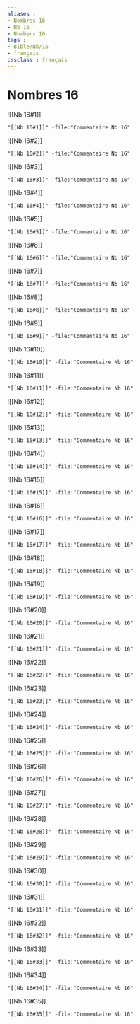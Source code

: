 ```yaml
---
aliases : 
- Nombres 16
- Nb 16
- Numbers 16
tags : 
- Bible/Nb/16
- français
cssclass : français
---
```


# Nombres 16

![[Nb 16#1]]

```query
"[[Nb 16#1]]" -file:"Commentaire Nb 16"
```

![[Nb 16#2]]

```query
"[[Nb 16#2]]" -file:"Commentaire Nb 16"
```

![[Nb 16#3]]

```query
"[[Nb 16#3]]" -file:"Commentaire Nb 16"
```

![[Nb 16#4]]

```query
"[[Nb 16#4]]" -file:"Commentaire Nb 16"
```

![[Nb 16#5]]

```query
"[[Nb 16#5]]" -file:"Commentaire Nb 16"
```

![[Nb 16#6]]

```query
"[[Nb 16#6]]" -file:"Commentaire Nb 16"
```

![[Nb 16#7]]

```query
"[[Nb 16#7]]" -file:"Commentaire Nb 16"
```

![[Nb 16#8]]

```query
"[[Nb 16#8]]" -file:"Commentaire Nb 16"
```

![[Nb 16#9]]

```query
"[[Nb 16#9]]" -file:"Commentaire Nb 16"
```

![[Nb 16#10]]

```query
"[[Nb 16#10]]" -file:"Commentaire Nb 16"
```

![[Nb 16#11]]

```query
"[[Nb 16#11]]" -file:"Commentaire Nb 16"
```

![[Nb 16#12]]

```query
"[[Nb 16#12]]" -file:"Commentaire Nb 16"
```

![[Nb 16#13]]

```query
"[[Nb 16#13]]" -file:"Commentaire Nb 16"
```

![[Nb 16#14]]

```query
"[[Nb 16#14]]" -file:"Commentaire Nb 16"
```

![[Nb 16#15]]

```query
"[[Nb 16#15]]" -file:"Commentaire Nb 16"
```

![[Nb 16#16]]

```query
"[[Nb 16#16]]" -file:"Commentaire Nb 16"
```

![[Nb 16#17]]

```query
"[[Nb 16#17]]" -file:"Commentaire Nb 16"
```

![[Nb 16#18]]

```query
"[[Nb 16#18]]" -file:"Commentaire Nb 16"
```

![[Nb 16#19]]

```query
"[[Nb 16#19]]" -file:"Commentaire Nb 16"
```

![[Nb 16#20]]

```query
"[[Nb 16#20]]" -file:"Commentaire Nb 16"
```

![[Nb 16#21]]

```query
"[[Nb 16#21]]" -file:"Commentaire Nb 16"
```

![[Nb 16#22]]

```query
"[[Nb 16#22]]" -file:"Commentaire Nb 16"
```

![[Nb 16#23]]

```query
"[[Nb 16#23]]" -file:"Commentaire Nb 16"
```

![[Nb 16#24]]

```query
"[[Nb 16#24]]" -file:"Commentaire Nb 16"
```

![[Nb 16#25]]

```query
"[[Nb 16#25]]" -file:"Commentaire Nb 16"
```

![[Nb 16#26]]

```query
"[[Nb 16#26]]" -file:"Commentaire Nb 16"
```

![[Nb 16#27]]

```query
"[[Nb 16#27]]" -file:"Commentaire Nb 16"
```

![[Nb 16#28]]

```query
"[[Nb 16#28]]" -file:"Commentaire Nb 16"
```

![[Nb 16#29]]

```query
"[[Nb 16#29]]" -file:"Commentaire Nb 16"
```

![[Nb 16#30]]

```query
"[[Nb 16#30]]" -file:"Commentaire Nb 16"
```

![[Nb 16#31]]

```query
"[[Nb 16#31]]" -file:"Commentaire Nb 16"
```

![[Nb 16#32]]

```query
"[[Nb 16#32]]" -file:"Commentaire Nb 16"
```

![[Nb 16#33]]

```query
"[[Nb 16#33]]" -file:"Commentaire Nb 16"
```

![[Nb 16#34]]

```query
"[[Nb 16#34]]" -file:"Commentaire Nb 16"
```

![[Nb 16#35]]

```query
"[[Nb 16#35]]" -file:"Commentaire Nb 16"
```

